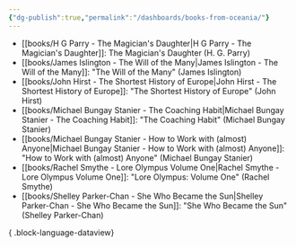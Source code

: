 ```yaml
---
{"dg-publish":true,"permalink":"/dashboards/books-from-oceania/"}
---
```



- [[books/H G Parry - The Magician's Daughter\|H G Parry - The Magician's Daughter]]: The Magician's Daughter (H. G. Parry)
- [[books/James Islington - The Will of the Many\|James Islington - The Will of the Many]]: "The Will of the Many" (James Islington)
- [[books/John Hirst - The Shortest History of Europe\|John Hirst - The Shortest History of Europe]]: "The Shortest History of Europe" (John Hirst)
- [[books/Michael Bungay Stanier - The Coaching Habit\|Michael Bungay Stanier - The Coaching Habit]]: "The Coaching Habit" (Michael Bungay Stanier)
- [[books/Michael Bungay Stanier - How to Work with (almost) Anyone\|Michael Bungay Stanier - How to Work with (almost) Anyone]]: "How to Work with (almost) Anyone" (Michael Bungay Stanier)
- [[books/Rachel Smythe - Lore Olympus Volume One\|Rachel Smythe - Lore Olympus Volume One]]: "Lore Olympus: Volume One" (Rachel Smythe)
- [[books/Shelley Parker-Chan - She Who Became the Sun\|Shelley Parker-Chan - She Who Became the Sun]]: "She Who Became the Sun" (Shelley Parker-Chan)

{ .block-language-dataview}